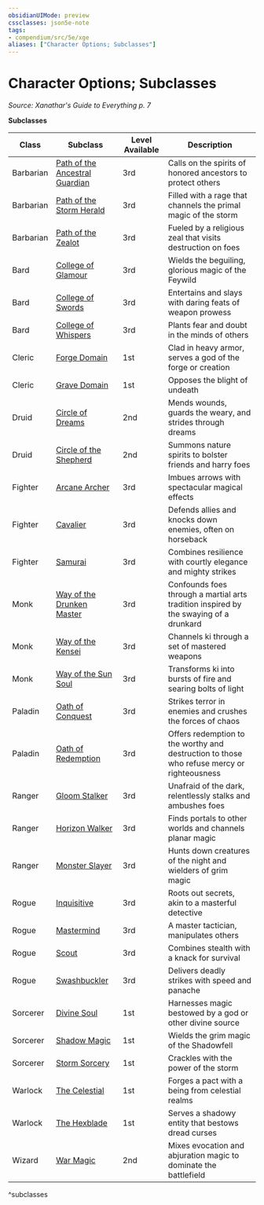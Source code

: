 ```yaml
---
obsidianUIMode: preview
cssclasses: json5e-note
tags:
- compendium/src/5e/xge
aliases: ["Character Options; Subclasses"]
---
```

# Character Options; Subclasses
*Source: Xanathar's Guide to Everything p. 7* 

**Subclasses**

| Class | Subclass | Level Available | Description |
|-------|----------|-----------------|-------------|
| Barbarian | [Path of the Ancestral Guardian](compendium/classes/barbarian-path-of-the-ancestral-guardian-xge.md) | 3rd | Calls on the spirits of honored ancestors to protect others |
| Barbarian | [Path of the Storm Herald](compendium/classes/barbarian-path-of-the-storm-herald-xge.md) | 3rd | Filled with a rage that channels the primal magic of the storm |
| Barbarian | [Path of the Zealot](compendium/classes/barbarian-path-of-the-zealot-xge.md) | 3rd | Fueled by a religious zeal that visits destruction on foes |
| Bard | [College of Glamour](compendium/classes/bard-college-of-glamour-xge.md) | 3rd | Wields the beguiling, glorious magic of the Feywild |
| Bard | [College of Swords](compendium/classes/bard-college-of-swords-xge.md) | 3rd | Entertains and slays with daring feats of weapon prowess |
| Bard | [College of Whispers](compendium/classes/bard-college-of-whispers-xge.md) | 3rd | Plants fear and doubt in the minds of others  |
| Cleric | [Forge Domain](compendium/classes/cleric-forge-domain-xge.md) | 1st | Clad in heavy armor, serves a god of the forge or creation |
| Cleric | [Grave Domain](compendium/classes/cleric-grave-domain-xge.md) | 1st | Opposes the blight of undeath |
| Druid | [Circle of Dreams](compendium/classes/druid-circle-of-dreams-xge.md) | 2nd | Mends wounds, guards the weary, and strides through dreams |
| Druid | [Circle of the Shepherd](compendium/classes/druid-circle-of-the-shepherd-xge.md) | 2nd | Summons nature spirits to bolster friends and harry foes |
| Fighter | [Arcane Archer](compendium/classes/fighter-arcane-archer-xge.md) | 3rd | Imbues arrows with spectacular magical effects |
| Fighter | [Cavalier](compendium/classes/fighter-cavalier-xge.md) | 3rd | Defends allies and knocks down enemies, often on horseback |
| Fighter | [Samurai](compendium/classes/fighter-samurai-xge.md) | 3rd | Combines resilience with courtly elegance and mighty strikes |
| Monk | [Way of the Drunken Master](compendium/classes/monk-way-of-the-drunken-master-xge.md) | 3rd | Confounds foes through a martial arts tradition inspired by the swaying of a drunkard |
| Monk | [Way of the Kensei](compendium/classes/monk-way-of-the-kensei-xge.md) | 3rd | Channels ki through a set of mastered weapons |
| Monk | [Way of the Sun Soul](compendium/classes/monk-way-of-the-sun-soul-xge.md) | 3rd | Transforms ki into bursts of fire and searing bolts of light |
| Paladin | [Oath of Conquest](compendium/classes/paladin-oath-of-conquest-xge.md) | 3rd | Strikes terror in enemies and crushes the forces of chaos |
| Paladin | [Oath of Redemption](compendium/classes/paladin-oath-of-redemption-xge.md) | 3rd | Offers redemption to the worthy and destruction to those who refuse mercy or righteousness |
| Ranger | [Gloom Stalker](compendium/classes/ranger-gloom-stalker-xge.md) | 3rd | Unafraid of the dark, relentlessly stalks and ambushes foes |
| Ranger | [Horizon Walker](compendium/classes/ranger-horizon-walker-xge.md) | 3rd | Finds portals to other worlds and channels planar magic |
| Ranger | [Monster Slayer](compendium/classes/ranger-monster-slayer-xge.md) | 3rd | Hunts down creatures of the night and wielders of grim magic |
| Rogue | [Inquisitive](compendium/classes/rogue-inquisitive-xge.md) | 3rd | Roots out secrets, akin to a masterful detective |
| Rogue | [Mastermind](compendium/classes/rogue-mastermind-xge.md) | 3rd | A master tactician, manipulates others |
| Rogue | [Scout](compendium/classes/rogue-scout-xge.md) | 3rd | Combines stealth with a knack for survival |
| Rogue | [Swashbuckler](compendium/classes/rogue-swashbuckler-xge.md) | 3rd | Delivers deadly strikes with speed and panache  |
| Sorcerer | [Divine Soul](compendium/classes/sorcerer-divine-soul-xge.md) | 1st | Harnesses magic bestowed by a god or other divine source |
| Sorcerer | [Shadow Magic](compendium/classes/sorcerer-shadow-magic-xge.md) | 1st | Wields the grim magic of the Shadowfell |
| Sorcerer | [Storm Sorcery](compendium/classes/sorcerer-storm-sorcery-xge.md) | 1st | Crackles with the power of the storm |
| Warlock | [The Celestial](compendium/classes/warlock-the-celestial-xge.md) | 1st | Forges a pact with a being from celestial realms |
| Warlock | [The Hexblade](compendium/classes/warlock-the-hexblade-xge.md) | 1st | Serves a shadowy entity that bestows dread curses |
| Wizard | [War Magic](compendium/classes/wizard-war-magic-xge.md) | 2nd | Mixes evocation and abjuration magic to dominate the battlefield |
^subclasses